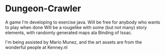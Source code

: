 # Dungeon-Crawler
A game I'm developing to exercise java. Will be free for anybody who wants to play when done
Will be a rougelike with some (but not many) story elements, with randomly generated maps ala Binding of Issac.

I'm being assisted by Mario Munez, and the art assets are from the wonderful people at Kenney.nl
